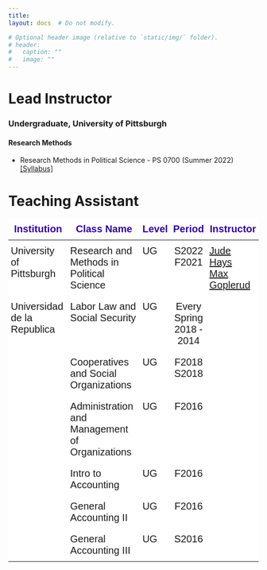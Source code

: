 ```yaml
---
title: 
layout: docs  # Do not modify.

# Optional header image (relative to `static/img/` folder).
# header:
#   caption: ""
#   image: ""
---
```

# Lead Instructor

### Undergraduate, University of Pittsburgh 

#### Research Methods 

* Research Methods in Political Science - PS 0700 (Summer 2022) [[Syllabus]](https://www.dropbox.com/s/shpfv8m1ke1iyr3/PS0700_S22.pdf?dl=0)


# Teaching Assistant 

<style type="text/css">
.tg  {border-collapse:collapse;border-spacing:0;margin:0px auto;}
.tg td{border-bottom-width:1px;border-color:black;border-style:solid;border-top-width:1px;border-width:0px;
  font-family:Arial, sans-serif;font-size:14px;overflow:hidden;padding:10px 5px;word-break:normal;}
.tg th{border-bottom-width:1px;border-color:black;border-style:solid;border-top-width:1px;border-width:0px;
  font-family:Arial, sans-serif;font-size:14px;font-weight:normal;overflow:hidden;padding:10px 5px;word-break:normal;}
.tg .tg-p2gi{background-color:#FFF;border-color:#010066;font-family:Verdana, Geneva, sans-serif !important;font-size:20px;
  text-align:center;vertical-align:top}
.tg .tg-1sz3{background-color:#ffffff;border-color:#000000;color:#340096;font-family:Verdana, Geneva, sans-serif !important;
  font-size:20px;font-weight:bold;position:-webkit-sticky;position:sticky;text-align:center;top:-1px;vertical-align:top;
  will-change:transform}
.tg .tg-asj6{background-color:#ffffff;border-color:#010066;font-family:Verdana, Geneva, sans-serif !important;font-size:20px;
  text-align:left;vertical-align:top}
.tg .tg-ze80{background-color:#ffffff;border-color:#010066;font-family:Verdana, Geneva, sans-serif !important;font-size:20px;
  text-align:center;vertical-align:top}
.tg .tg-8k5c{background-color:#FFF;border-color:#010066;font-family:Verdana, Geneva, sans-serif !important;font-size:20px;
  text-align:left;vertical-align:top}
@media screen and (max-width: 767px) {.tg {width: auto !important;}.tg col {width: auto !important;}.tg-wrap {overflow-x: auto;-webkit-overflow-scrolling: touch;margin: auto 0px;}}</style>
<div class="tg-wrap"><table class="tg">
<thead>
  <tr>
    <th class="tg-1sz3">Institution</th>
    <th class="tg-1sz3">Class Name</th>
    <th class="tg-1sz3">Level</th>
    <th class="tg-1sz3">Period</th>
    <th class="tg-1sz3">Instructor</th>
  </tr>
</thead>
<tbody>
  <tr>
    <td class="tg-asj6">University of Pittsburgh</td>
    <td class="tg-asj6">Research and Methods in Political Science</td>
    <td class="tg-asj6">UG</td>
    <td class="tg-ze80">S2022 <br>F2021</td>
    <td class="tg-asj6"><a href="https://sites.pitt.edu/~jch61/" target="_blank" rel="noopener noreferrer">Jude Hays</a><br><a href="https://mgoplerud.com/" target="_blank" rel="noopener noreferrer">Max Goplerud</a><br></td>
  </tr>
  <tr>
    <td class="tg-asj6" rowspan="6">Universidad de la Republica<br></td>
    <td class="tg-asj6">Labor Law and Social Security</td>
    <td class="tg-asj6">UG</td>
    <td class="tg-ze80">Every Spring<br>2018 - 2014</td>
    <td class="tg-asj6"></td>
  </tr>
  <tr>
    <td class="tg-asj6">Cooperatives and Social Organizations </td>
    <td class="tg-asj6">UG</td>
    <td class="tg-ze80">F2018<br>S2018</td>
    <td class="tg-asj6"></td>
  </tr>
  <tr>
    <td class="tg-asj6">Administration and Management of Organizations</td>
    <td class="tg-asj6">UG</td>
    <td class="tg-ze80">F2016</td>
    <td class="tg-asj6"></td>
  </tr>
  <tr>
    <td class="tg-8k5c">Intro to Accounting</td>
    <td class="tg-8k5c">UG</td>
    <td class="tg-p2gi">F2016</td>
    <td class="tg-8k5c"></td>
  </tr>
  <tr>
    <td class="tg-8k5c">General Accounting II</td>
    <td class="tg-8k5c">UG</td>
    <td class="tg-p2gi">F2016</td>
    <td class="tg-8k5c"></td>
  </tr>
  <tr>
    <td class="tg-8k5c">General Accounting III</td>
    <td class="tg-8k5c">UG</td>
    <td class="tg-p2gi">S2016</td>
    <td class="tg-8k5c"></td>
  </tr>
</tbody>
</table></div>
